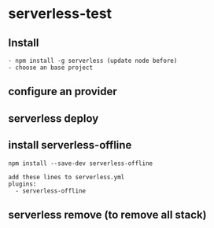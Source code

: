 # serverless-test

## Install 
	- npm install -g serverless (update node before)
	- choose an base project
## configure an provider
## serverless deploy
## install serverless-offline
	npm install --save-dev serverless-offline

	add these lines to serverless.yml
	plugins:
	  - serverless-offline
## serverless remove (to remove all stack)